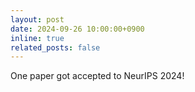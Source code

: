 ```yaml
---
layout: post
date: 2024-09-26 10:00:00+0900
inline: true
related_posts: false
---
```

 
One paper got accepted to NeurIPS 2024! 
<!--*Stochastic extragradient with flip-flop shuffling & anchoring*.-->